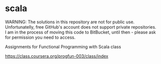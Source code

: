 scala
=====

WARNING:
The solutions in this repository are not for public use. Unfortunatelly, free GitHub's account does not support private repositories. I am in the process of moving this code to BitBucket, until then - please ask for permission you need to access.

Assignments for Functional Programming with Scala class

https://class.coursera.org/progfun-003/class/index
